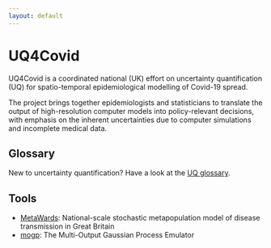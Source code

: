```yaml
---
layout: default
---
```



# UQ4Covid 

UQ4Covid is a coordinated national (UK) effort on uncertainty quantification
(UQ) for spatio-temporal epidemiological modelling of Covid-19 spread. 

The project brings together epidemiologists and statisticians to translate the
output of high-resolution computer models into policy-relevant decisions, with
emphasis on the inherent uncertainties due to computer simulations and
incomplete medical data.

## Glossary

New to uncertainty quantification? Have a look at the [UQ
glossary](uq-glossary).


## Tools

- [MetaWards](https://metawards.org/): National-scale stochastic metapopulation model of disease transmission in Great Britain
- [mogp](https://mogp-emulator.readthedocs.io): The Multi-Output Gaussian Process Emulator


